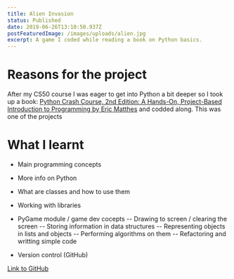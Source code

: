 ```yaml
---
title: Alien Invasion
status: Published
date: 2019-06-26T13:10:50.937Z
postFeaturedImage: /images/uploads/alien.jpg
excerpt: A game I coded while reading a book on Python basics.
---
```

# Reasons for the project
After my CS50 course I was eager to get into Python a bit deeper so I took up a book: [Python Crash Course, 2nd Edition: A Hands-On, Project-Based Introduction to Programming by Eric Matthes](https://www.amazon.com/Python-Crash-Course-Hands-Project-Based/dp/1593276036) and codded along. This was one of the projects
# What I learnt
- Main programming concepts
- More info on Python
- What are classes and how to use them
- Working with libraries
- PyGame module / game dev cocepts
-- Drawing to screen / clearing the screen
-- Storing information in data structures
-- Representing objects in lists and objects
-- Performing algorithms on them
-- Refactoring and writting simple code
- Version control (GitHub)

[Link to GitHub](https://github.com/SyroQT/alienInvasion)